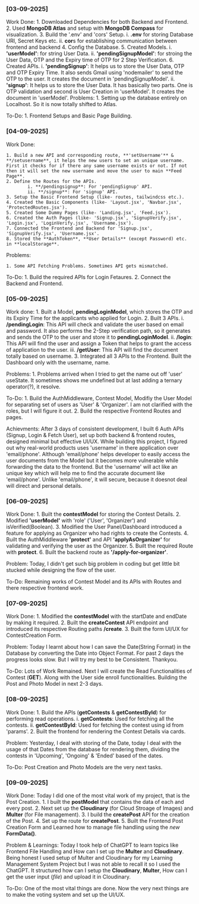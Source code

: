 ### [03-09-2025]

Work Done: 
    1. Downloaded Dependencies for both Backend and Frontend.
    2. Used **MongoDB Atlas** and setup with **MongoDB Compass** for visualization.
    3. Build the '.env' and 'cors' Setup.
            i. **.env** for storing Database URI, Secret Keys etc.
            ii. **cor**s for establishing communication between frontend and backend 
    4. Config the Database.
    5. Created Models.
            i. **'userModel'**: for string User Data.
            ii. **'pendingSignupModel'**: for stroing the User Data, OTP and the Expiry time of OTP for 2 Step Verification.
    6. Created APIs.
            i. **'pendingSignup'**: It helps us to store the User Data, OTP and OTP Expiry Time. It also sends Gmail using 'nodemailer' to send the OTP to the user. It creates the document in 'pendingSignupModel'.
            ii. **'signup'**: It helps us to store the User Data. It has basically two parts. One is OTP validation and second is User Creation in 'userModel'. It creates the document in 'userModel'.
Problems:
    1. Setting up the database entirely on Localhost. So it is now totally shifted to Atlas.

To-Do:
    1. Frontend Setups and Basic Page Building.


### [04-09-2025]

Work Done:

    1. Build a new API and corresponding route, **'setUsername'** & **/setusername**, it helps the new users to set an unique username. First it checks for if there any same username exists or not. If not then it will set the new username and move the user to main **Feed Page**.
    2. Define the Routes for the APIs.
            i. **/pendingsignup**: For 'pendingSignup' API.
            ii. **/signup**: For 'signup' API.
    3. Setup the Basic Frontend Setup (like- routes, tailwindcss etc.).
    4. Created the Basic Components (like- 'Layout.jsx', 'Navbar.jsx', 'ProtectedRoutes.jsx').
    5. Created Some Dummy Pages (like- 'Landing.jsx', 'Feed.jsx').
    6. Created the Auth Pages (like- 'Signup.jsx', 'SignupVerify.jsx', 'Login.jsx', 'LoginVerify.jsx', 'Username.jsx').
    7. Connected the Frontend and Backend for 'Signup.jsx', 'SignupVerify.jsx', 'Username.jsx'.
    8. Stored the **AuthToken**, **User Details** (except Password) etc. in **localStorage**. 

Problems:

    1. Some API Fetching Problems. Sometimes API gets mismatched.

To-Do:
    1. Build the required APIs for Login Fetaures.
    2. Connect the Backend and Frontend.

### [05-09-2025]

Work done:
    1. Built a Model, **pendingLoginModel**, which stores the OTP and its Expiry Time for the applicants who applied for Login.
    2. Built 3 APIs.
            i. **/pendingLogin**: This API will check and validate the user based on email and password. It also performs the 2-Step verification path, so it generates and sends the OTP to the user and store it to **pendingLoginModel**.
            ii. **/login**: This API will find the user and assign a Token that helps to grant the access of application to the user.
            iii. **/getUser**: This API will find the document totally based on username.
    3. Integrated all 3 APIs to the Frontend. Built the Dashboard only with the username, name.

Problems:
    1. Problems arrived when I tried to get the name out off 'user' useState. It sometimes shows me undefined but at last adding a ternary operator(?), it resolve.

To-Do:
    1. Build the AuthMiddleware, Contest Model, Modifiy the User Model for separating set of users as 'User' & 'Organizer'. I am not clarified with the roles, but I will figure it out.
    2. Build the respective Frontend Routes and pages.

Achievments:
    After 3 days of consistent development, I built 6 Auth APIs (Signup, Login & Fetch User), set up both backend & frontend routes, designed minimal but effective UI/UX.
    While building this project, I figured out why real-world products uses 'username' in there application over 'email/phone'. Although 'email/phone' helps developer to easily access the user documents from the Model but it becomes more vulnerable while forwarding the data to the frontend. But the 'username' will act like an unique key which will help me to find the accurate document like 'email/phone'. Unlike 'email/phone', it will secure, because it doesnot deal will direct and personal details.

### [06-09-2025]

Work Done:
    1. Built the **contestModel** for storing the Contest Details.
    2. Modified **'userModel'** with 'role' ('User', 'Organizer') and isVerified(Boolean).
    3. Modified the User Panel/Dashboard introduced a feature for applying as Organizer who had rights to create the Contests.
    4. Built the AuthMiddleware **'protect'** and API **'applyAsOrganizer'** for validating and verifying the user as the Organizer.
    5. Built the required Route with **protect**.
    6. Built the backend route as **'/apply-for-organizer'**.

Problem:
    Today, I didn't get such big problem in coding but get little bit stucked while designing the flow of the user.

To-Do:
    Remaining works of Contest Model and its APIs with Routes and there respective frontend work.

### [07-09-2025]

Work Done:
    1. Modified the **contestModel** with the startDate and endDate by making it required.
    2. Built the **createContest** API endpoint and introduced its respective Routing paths **/create**.
    3. Built the form UI/UX for ContestCreation Form.

Problem:
    Today I learnt about how I can save the Date(String Format) in the Database by converting the Date into Object Format. For past 2 days the progress looks slow. But I will try my best to be Consistent. Thankyou.

To-Do:
    Lots of Work Remained. Next I will create the Read Functionalities of Contest (**GET**). Along with the User side enroll functionalities. Building the Post and Photo Model in next 2-3 days.

### [08-09-2025]

Work Done:
    1. Build the APIs (**getContests** & **getContestById**) for performing read operations.
        i. **getContests**: Used for fetching all the contests.
        ii. **getContestById**: Used for fetching the contest using id from 'params'.
    2. Built the frontend for rendering the Contest Details via cards.

Problem:
    Yesterday, I deal with storing of the Date, today I deal with the usage of that Dates from the database for rendering them, dividing the contests in 'Upcoming', 'Ongoing' & 'Ended' based of the dates.

To-Do:
    Post Creation and Photo Models are the very next tasks.

### [09-09-2025]

Work Done:
    Today I did one of the most vital work of my project, that is the Post Creation.
    1. I built the **postModel** that contains the data of each and every post.
    2. Next set up the **Cloudinary** (for Cloud Stroage of Images) and **Multer** (for File management).
    3. I build the **createPost** API for the creation of the Post.
    4. Set up the route for **createPost**.
    5. Built the Frontend Post Creation Form and Learned how to manage file handling using the *new* **FormData()**.

Problem & Learnings:
    Today I took help of ChatGPT to learn topics like Frontend File Handling and How can I set up the **Multer** and **Cloudinary**. Being honest I used setup of Multer and Cloudinary for my Learning Management System Project but I was not able to recall it so I used the ChatGPT. It structured how can I setup the **Cloudinary**, **Multer**, How can I get the user input (*file*) and upload it in Cloudinary.

To-Do:
    One of the most vital things are done. Now the very next things are to make the voting system and set up the UI/UX.